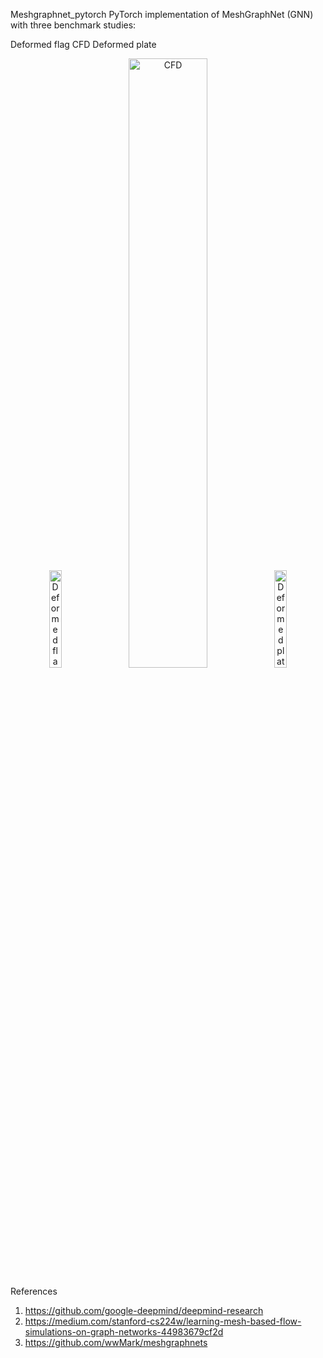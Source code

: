 Meshgraphnet_pytorch
PyTorch implementation of MeshGraphNet (GNN) with three benchmark studies:

Deformed flag
CFD
Deformed plate

<p align="center">
  <img src="https://github.com/user-attachments/assets/948533fd-55a2-425c-8fa9-7778f72e3970" width="20%" alt="Deformed flag simulation">
  <img src="https://github.com/user-attachments/assets/e8749c06-160b-4e9c-a972-521fce4d11e0" width="50%" alt="CFD">
  <img src="https://github.com/user-attachments/assets/bc1544c3-7798-4d7f-920c-dac451d1e683" width="20%" alt="Deformed plate">
</p>

References

1. https://github.com/google-deepmind/deepmind-research
2. https://medium.com/stanford-cs224w/learning-mesh-based-flow-simulations-on-graph-networks-44983679cf2d
3. https://github.com/wwMark/meshgraphnets
